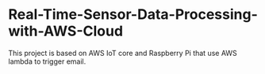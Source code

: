 # Real-Time-Sensor-Data-Processing-with-AWS-Cloud
This project is based on AWS IoT core and Raspberry Pi that use AWS lambda to trigger email.
